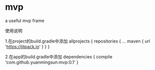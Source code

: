 # mvp
a useful mvp frame

使用说明

1.在project的build.gradle中添加 
allprojects { repositories { ... maven { url 'https://jitpack.io' } } }

2.在app的build.gradle中添加
dependencies { compile 'com.github.yuanmingsun:mvp:0.1' }
